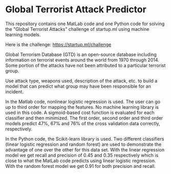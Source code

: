 # Global Terrorist Attack Predictor
This repository contains one MatLab code and one Python code for solving the "Global Terrorist Attacks" challenge of startup.ml using machine learning models.

Here is the challenge: https://startup.ml/challenge

Global Terrorism Database (GTD) is an open-source database including information on terrorist events around the world from 1970 through 2014. Some portion of the attacks have not been attributed to a particular terrorist group.

Use attack type, weapons used, description of the attack, etc. to build a model that can predict what group may have been responsible for an incident.

In the Matlab code, nonlinear logistic regression is used. The user can go up to third order for mapping the features. No machine learning library is used in this code. A sigmoid-based cost function is evaluated for each classifier and then minimized. The first order, second order and third order models predict 47%, 67% and 76% of the cross validation data correctly, respectively.

In the Python code, the Scikit-learn library is used. Two different classifiers (linear logistic regression and random forest) are used to demonstrate the advantage of one over the other for this data set. With the linear regression model we get recall and precision of 0.45 and 0.35 respectively which is close to what the MatLab code predicts using linear logistic regression. With the random forest model we get 0.91 for both precision and recall.
